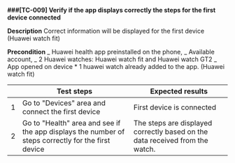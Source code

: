 **###[TC-009] Verify if the app displays correctly the steps for the first device connected**

**Description**
Correct information will be displayed for the first device (Huawei watch fit)

**Precondition**
_ Huawei health app preinstalled on the phone,
_ Available account,
_ 2 Huawei watches: Huawei watch fit and Huawei watch GT2
_ App opened on device \* 1 huawei watch already added to the app. (Huawei watch fit)

|     | **Test steps**                                                                                     | **Expected results**                                                         |
| --- | -------------------------------------------------------------------------------------------------- | ---------------------------------------------------------------------------- |
| 1   | Go to "Devices" area and connect the first device                                                  | First device is connected                                                    |
| 2   | Go to "Health" area and see if the app displays the number of steps correctly for the first device | The steps are displayed correctly based on the data received from the watch. |
